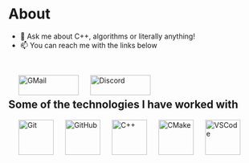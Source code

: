  

<h1 align="center">


 <!-- ![ GitHub stats](https://github-readme-stats.vercel.app/api?username=artomartom)  -->
 
</h1>

<p align="center">
</p>
 
# About

- :speech_balloon: Ask me about C++, algorithms or literally anything!
- :mailbox: You can reach me with the links below
 <br />

[<img style="margin-left: 20px;" align="left" alt="GMail" width="120px" height="40" src="https://img.shields.io/badge/-GMAIL-D14836?style=for-the-badge&logo=gmail&logoColor=white" />][Gmail]
[<img style="margin-left: 20px;" align="left" alt="Discord" width="120px"  height="40" src="https://i.redd.it/0utml758tfrx.png" />][Discord]

 <br/>
 
##    Some of the technologies I have worked with

[<img style="margin-left: 20px;" align="left" alt="Git" width="70px" src="https://www.vectorlogo.zone/logos/git-scm/git-scm-icon.svg" />][GitHub]
[<img style="margin-left: 20px;" align="left" alt="GitHub" width="70px" src="https://www.bardiademon.com/public/icons/github.svg" />][GitHub]
[<img style="margin-left: 20px;" align="left" alt="C++" width="70px" src="https://cdn.worldvectorlogo.com/logos/c.svg" />][GitHub]
[<img style="margin-left: 20px;" align="left" alt="CMake" width="70px" src="https://upload.wikimedia.org/wikipedia/commons/thumb/1/13/Cmake.svg/600px-Cmake.svg.png?20110417205825" />][GitHub]
[<img style="margin-left: 20px;" align="left" alt="VSCode" width="70px" src="https://cdn.worldvectorlogo.com/logos/visual-studio-code-1.svg" />][GitHub]

 <!-- <code><a href="https://git-scm.com//" target="_blank"><img height="50" src="https://www.vectorlogo.zone/logos/git-scm/git-scm-ar21.svg"></a></code> -->
 <!-- <code><a href="https://github.com/artomartom" target="_blank"><img height="50" src="https://www.bardiademon.com/public/icons/github.svg"></a></code> -->
 <!-- <code><a href="" target="_blank"><img height="50" src="https://download.logo.wine/logo/C%2B%2B/C%2B%2B-Logo.wine.png"></a></code> -->
 <!-- <code><a href="" target="_blank"><img height="50" src="https://www.vectorlogo.zone/logos/cmake/cmake-ar21.svg"></a></code> -->
 <!-- <code><a href="" target="_blank"><img height="50" src="https://cdn.freebiesupply.com/logos/thumbs/2x/visual-studio-code-logo.png"></a></code> -->
 

 
 [Gmail]:  1tematematema@gmail.com
 [Discord]:  https://discord.com/channels/@me
 [GitHub]:  https://github.com/artomartom
 
